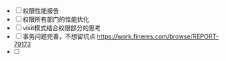 - [ ] 权限性能报告
- [ ] 权限所有部门的性能优化
- [ ] visit模式结合权限部分的思考
- [ ] 事务问题完善，不想留坑点 https://work.fineres.com/browse/REPORT-79173
- [ ] 